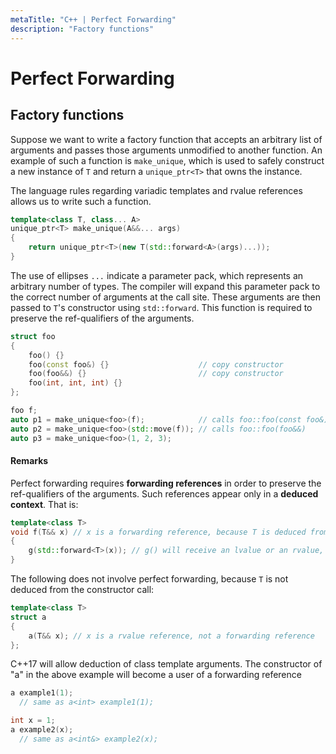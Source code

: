 ```yaml
---
metaTitle: "C++ | Perfect Forwarding"
description: "Factory functions"
---
```


# Perfect Forwarding



## Factory functions


Suppose we want to write a factory function that accepts an arbitrary list of arguments and passes those arguments unmodified to another function. An example of such a function is `make_unique`, which is used to safely construct a new instance of `T` and return a `unique_ptr<T>` that owns the instance.

The language rules regarding variadic templates and rvalue references allows us to write such a function.

```cpp
template<class T, class... A>
unique_ptr<T> make_unique(A&&... args)
{
    return unique_ptr<T>(new T(std::forward<A>(args)...));
}

```

The use of ellipses `...` indicate a parameter pack, which represents an arbitrary number of types. The compiler will expand this parameter pack to the correct number of arguments at the call site. These arguments are then passed to `T`'s constructor using `std::forward`. This function is required to preserve the ref-qualifiers of the arguments.

```cpp
struct foo
{
    foo() {}
    foo(const foo&) {}                    // copy constructor
    foo(foo&&) {}                         // copy constructor
    foo(int, int, int) {}
};

foo f;
auto p1 = make_unique<foo>(f);            // calls foo::foo(const foo&)
auto p2 = make_unique<foo>(std::move(f)); // calls foo::foo(foo&&)
auto p3 = make_unique<foo>(1, 2, 3); 

```



#### Remarks


Perfect forwarding requires **forwarding references** in order to preserve the ref-qualifiers of the arguments. Such references appear only in a **deduced context**. That is:

```cpp
template<class T>
void f(T&& x) // x is a forwarding reference, because T is deduced from a call to f()
{
    g(std::forward<T>(x)); // g() will receive an lvalue or an rvalue, depending on x
}

```

The following does not involve perfect forwarding, because `T` is not deduced from the constructor call:

```cpp
template<class T>
struct a
{
    a(T&& x); // x is a rvalue reference, not a forwarding reference
};

```

C++17 will allow deduction of class template arguments. The constructor of "a" in the above example will become a user of a forwarding reference

```cpp
a example1(1);
  // same as a<int> example1(1);

int x = 1;
a example2(x);
  // same as a<int&> example2(x);

```

